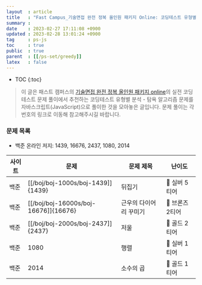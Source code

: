 ```yaml
---
layout  : article
title   : "Fast Campus_기술면접 완전 정복 올인원 패키지 Online: 코딩테스트 유형별 분석 - 탐욕 알고리즘"
summary : 
date    : 2023-02-27 17:11:08 +0900
updated : 2023-02-28 13:01:24 +0900
tag     : ps-js
toc     : true
public  : true
parent  : [[/ps-set/greedy]]
latex   : false
---
```

* TOC
{:toc}

> 이 글은 패스트 캠퍼스의 [기술면접 완전 정복 올인원 패키지 online](https://fastcampus.co.kr/dev_online_algo)의 실전 코딩테스트 문제 풀이에서 추천하는 코딩테스트 유형별 분석 - 탐욕 알고리즘 문제를 자바스크립트(JavaScript)으로 풀이한 것을 모아놓은 글입니다. 문제 풀이는 각 번호의 링크로 이동해 참고해주시길 바랍니다.

### 문제 목록

* 백준 온라인 저지: 1439, 16676, 2437, 1080, 2014

| 사이트 | 문제                                 | 문제 제목               | 난이도          |
| ------ | ------------------------------------ | ----------------------- | --------------- |
| 백준   | [[/boj/boj-1000s/boj-1439]]{1439}    | 뒤집기                  | 🥈 실버 5티어   |
| 백준   | [[/boj/boj-16000s/boj-16676]]{16676} | 근우의 다이어리 꾸미기  | 🥉 브론즈 2티어 |
| 백준   | [[/boj/boj-2000s/boj-2437]]{2437}    | 저울                    | 🥇 골드 2티어   |
| 백준   | 1080                                 | 행렬                    | 🥈 실버 1티어   |
| 백준   | 2014                                 | 소수의 곱               | 🥇 골드 1티어   |
